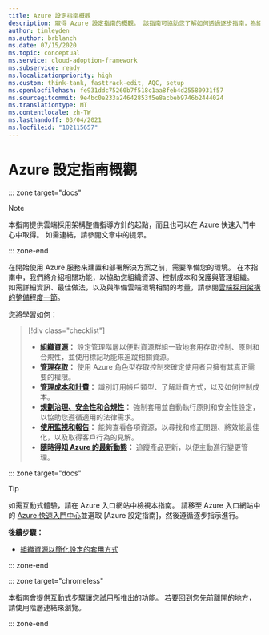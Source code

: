 ```yaml
---
title: Azure 設定指南概觀
description: 取得 Azure 設定指南的概觀。 該指南可協助您了解如何透過逐步指南，為組織有效地設定 Azure。
author: timleyden
ms.author: brblanch
ms.date: 07/15/2020
ms.topic: conceptual
ms.service: cloud-adoption-framework
ms.subservice: ready
ms.localizationpriority: high
ms.custom: think-tank, fasttrack-edit, AQC, setup
ms.openlocfilehash: fe931ddc75260b7f518c1aa8feb4d25580931f57
ms.sourcegitcommit: 9e4bc0e233a24642853f5e8acbeb9746b2444024
ms.translationtype: MT
ms.contentlocale: zh-TW
ms.lasthandoff: 03/04/2021
ms.locfileid: "102115657"
---
```

# <a name="azure-setup-guide-overview"></a>Azure 設定指南概觀

::: zone target="docs"

> [!NOTE]
> 本指南提供雲端採用架構整備指導方針的起點，而且也可以在 Azure 快速入門中心中取得。 如需連結，請參閱文章中的提示。

::: zone-end

在開始使用 Azure 服務來建置和部署解決方案之前，需要準備您的環境。 在本指南中，我們將介紹相關功能，以協助您組織資源、控制成本和保護與管理組織。 如需詳細資訊、最佳做法，以及與準備雲端環境相關的考量，請參閱[雲端採用架構的整備程度一節](../index.md)。

您將學習如何：

> [!div class="checklist"]
>
> - **[組織資源](./organize-resources.md)：** 設定管理階層以便對資源群組一致地套用存取控制、原則和合規性，並使用標記功能來追蹤相關資源。
> - **[管理存取](./manage-access.md)：** 使用 Azure 角色型存取控制來確定使用者只擁有其真正需要的權限。
> - **[管理成本和計費](./manage-costs.md)：** 識別訂用帳戶類型、了解計費方式，以及如何控制成本。
> - **[規劃治理、安全性和合規性](./govern-org-compliance.md)：** 強制套用並自動執行原則和安全性設定，以協助您遵循適用的法律需求。
> - **[使用監視和報告](./monitoring-reporting.md)：** 能夠查看各項資源，以尋找和修正問題、將效能最佳化，以及取得客戶行為的見解。
> - **[隨時得知 Azure 的最新動態](./staying-current.md)：** 追蹤產品更新，以便主動進行變更管理。

::: zone target="docs"

> [!TIP]
> 如需互動式體驗，請在 Azure 入口網站中檢視本指南。 請移至 Azure 入口網站中的 [Azure 快速入門中心](https://portal.azure.com/?feature.quickstart=true#blade/Microsoft_Azure_Resources/QuickstartCenterBlade)並選取 [Azure 設定指南]，然後遵循逐步指示進行。

**後續步驟：**

- [組織資源以簡化設定的套用方式](./organize-resources.md)

::: zone-end

::: zone target="chromeless"

本指南會提供互動式步驟讓您試用所推出的功能。 若要回到您先前離開的地方，請使用階層連結來瀏覽。

::: zone-end
